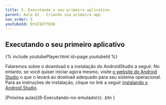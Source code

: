 ```yaml
---
title: 5. Executando o seu primeiro aplicativo
parent: Aula 02 - Criando sua primeira app
nav_order: 5
youtubeId: BtUZ1DTfED8
---
```


## Executando o seu primeiro aplicativo

{% include youtubePlayer.html id=page.youtubeId %}

Falaremos sobre o download e a instalação do AndroidStudio a seguir. 
No entanto, se você quiser iniciar agora mesmo, visite [o website do Android Studio](https://developer.android.com/studio/) o que o levará ao dowload adequado para seu sistema operacional.
Para as instruções de instalação, clique no link a seguir [instalando o Android Studio](https://developer.android.com/studio/install).

<span class="fs-3 float-right">
[Próxima aulas](6-Executando-no-emulador){: .btn }
</span>
